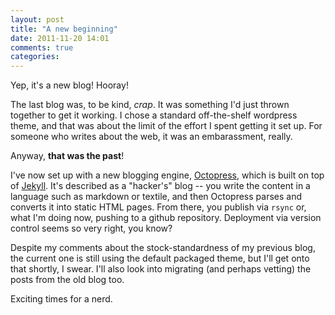 ```yaml
---
layout: post
title: "A new beginning"
date: 2011-11-20 14:01
comments: true
categories: 
---
```


Yep, it's a new blog! Hooray!

The last blog was, to be kind, *crap*. It was something I'd just thrown together to get it working. I chose a standard off-the-shelf wordpress theme, and that was about the limit of the effort I spent getting it set up. For someone who writes about the web, it was an embarassment, really.

Anyway, **that was the past**!

I've now set up with a new blogging engine, [Octopress](http://octopress.org/), which is built on top of [Jekyll](http://jekyllrb.com/). It's described as a "hacker's" blog -- you write the content in a language such as markdown or textile, and then Octopress parses and converts it into static HTML pages. From there, you publish via `rsync` or, what I'm doing now, pushing to a github repository. Deployment via version control seems so very right, you know?

Despite my comments about the stock-standardness of my previous blog, the current one is still using the default packaged theme, but I'll get onto that shortly, I swear. I'll also look into migrating (and perhaps vetting) the posts from the old blog too.

Exciting times for a nerd.
